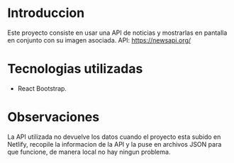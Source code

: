 # Introduccion

Este proyecto consiste en usar una API de noticias y mostrarlas en pantalla en conjunto con su imagen asociada.
API: https://newsapi.org/

# Tecnologias utilizadas

- React Bootstrap.

# Observaciones

La API utilizada no devuelve los datos cuando el proyecto esta subido en Netlify, recopile la informacion de la API y la puse en archivos JSON para que funcione, de manera local no hay ningun problema.

